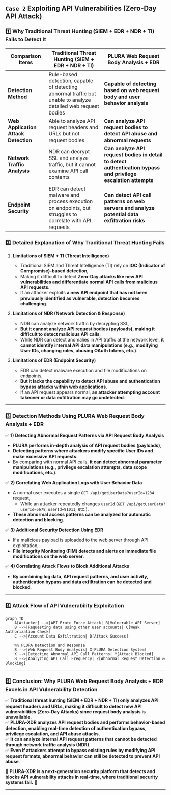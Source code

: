 ## `Case 2` Exploiting API Vulnerabilities (Zero-Day API Attack)   

### **1️⃣ Why Traditional Threat Hunting (SIEM + EDR + NDR + TI) Fails to Detect It**  

| **Comparison Items** | **Traditional Threat Hunting (SIEM + EDR + NDR + TI)** | **PLURA Web Request Body Analysis + EDR** |
|----------|-------------------------------|-------------------------------|
| **Detection Method** | Rule-based detection, capable of detecting abnormal traffic but unable to analyze detailed web request bodies | **Capable of detecting based on web request body and user behavior analysis** |
| **Web Application Attack Detection** | Able to analyze API request headers and URLs but not request bodies | **Can analyze API request bodies to detect API abuse and abnormal requests** |
| **Network Traffic Analysis** | NDR can decrypt SSL and analyze traffic, but it cannot examine API call contents | **Can analyze API request bodies in detail to detect authentication bypass and privilege escalation attempts** |
| **Endpoint Security** | EDR can detect malware and process execution on endpoints, but struggles to correlate with API requests | **Can detect API call patterns on web servers and analyze potential data exfiltration risks** |

### **2️⃣ Detailed Explanation of Why Traditional Threat Hunting Fails**  

1. **Limitations of SIEM + TI (Threat Intelligence)**  
   - Traditional SIEM and Threat Intelligence (TI) rely on **IOC (Indicator of Compromise)-based detection**,  
   - Making it difficult to detect **Zero-Day attacks like new API vulnerabilities and differentiate normal API calls from malicious API requests**.  
   - If an attacker exploits **a new API endpoint that has not been previously identified as vulnerable, detection becomes challenging**.  

2. **Limitations of NDR (Network Detection & Response)**  
   - NDR can analyze network traffic by decrypting SSL,  
   - **But it cannot analyze API request bodies (payloads), making it difficult to detect malicious API calls**.  
   - While NDR can detect anomalies in API traffic at the network level, **it cannot identify internal API data manipulations (e.g., modifying User IDs, changing roles, abusing OAuth tokens, etc.)**.  

3. **Limitations of EDR (Endpoint Security)**  
   - EDR can detect malware execution and file modifications on endpoints,  
   - **But it lacks the capability to detect API abuse and authentication bypass attacks within web applications**.  
   - If an API request appears normal, **an attacker attempting account takeover or data exfiltration may go undetected**.  

---

### **3️⃣ Detection Methods Using PLURA Web Request Body Analysis + EDR**  

✅ **1) Detecting Abnormal Request Patterns via API Request Body Analysis**  
   - **PLURA performs in-depth analysis of API request bodies (payloads)**,  
   - **Detecting patterns where attackers modify specific User IDs and make excessive API requests**.  
   - By comparing with normal API calls, **it can detect abnormal parameter manipulations (e.g., privilege escalation attempts, data scope modifications, etc.)**.  

✅ **2) Correlating Web Application Logs with User Behavior Data**  
   - A normal user executes a single `GET /api/getUserData?userId=1234` request,  
     - While an attacker repeatedly changes `userId` (`GET /api/getUserData?userId=5678`, `userId=91011`, etc.).  
   - **These abnormal access patterns can be analyzed for automatic detection and blocking**.  

✅ **3) Additional Security Detection Using EDR**  
   - If a malicious payload is uploaded to the web server through API exploitation,  
   - **File Integrity Monitoring (FIM) detects and alerts on immediate file modifications on the web server**.  

✅ **4) Correlating Attack Flows to Block Additional Attacks**  
   - **By combining log data, API request patterns, and user activity, authentication bypass and data exfiltration can be detected and blocked**.  

---

### **4️⃣ Attack Flow of API Vulnerability Exploitation**  
```mermaid
graph TD
    A[Attacker] -->|API Brute Force Attack| B[Vulnerable API Server]
    B -->|Requesting data using other user accounts| C[Weak Authorization Check]
    C -->|Account Data Exfiltration| D[Attack Success]

    %% PLURA Detection and Response
    B -->|Web Request Body Analysis| X[PLURA Detection System]
    X -->|Detecting Abnormal API Call Patterns| Y[Attack Blocked]
    B -->|Analyzing API Call Frequency| Z[Abnormal Request Detection & Blocking]
```

---

### **5️⃣ Conclusion: Why PLURA Web Request Body Analysis + EDR Excels in API Vulnerability Detection**  
✅ **Traditional threat hunting (SIEM + EDR + NDR + TI) only analyzes API request headers and URLs, making it difficult to detect new API vulnerabilities (Zero-Day Attacks) since request body analysis is unavailable**.  
✅ **PLURA-XDR analyzes API request bodies and performs behavior-based detection, enabling real-time detection of authentication bypass, privilege escalation, and API abuse attacks**.  
✅ **It can analyze internal API request patterns that cannot be detected through network traffic analysis (NDR)**.  
✅ **Even if attackers attempt to bypass existing rules by modifying API request formats, abnormal behavior can still be detected to prevent API abuse**.  

🔹 **PLURA-XDR is a next-generation security platform that detects and blocks API vulnerability attacks in real-time, where traditional security systems fail.** 🚀  

---
